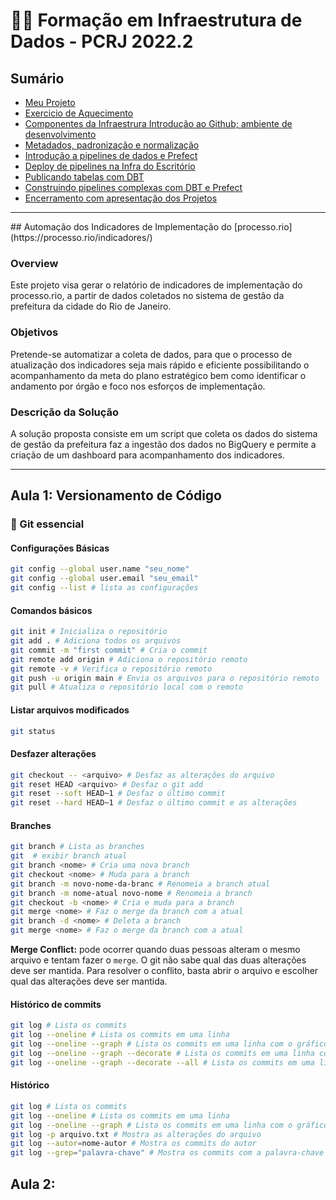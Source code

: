 <h1> 👩‍💻 Formação em Infraestrutura de Dados - PCRJ 2022.2 </h1>

<h2>  Sumário </h2>

- [Meu Projeto](#projeto)
- [Exercicio de Aquecimento](#aquecimento)
- [Componentes da Infraestrura Introdução ao Github; ambiente de desenvolvimento](#aula_1)
- [Metadados, padronização e normalização](#aula_2)
- [Introdução a pipelines de dados e Prefect](#aula_3)
- [Deploy de pipelines na Infra do Escritório](#aula_4)
- [Publicando tabelas com DBT](#aula_5)
- [Construindo pipelines complexas com DBT e Prefect](#aula_6)
- [Encerramento com apresentação dos Projetos](#aula_7)
-----
<div id="projeto"/>
## Automação dos Indicadores de Implementação do [processo.rio](https://processo.rio/indicadores/) 

<h3> Overview </h3>

Este projeto visa gerar o relatório de indicadores de implementação do processo.rio, a partir de dados coletados no sistema de gestão da prefeitura da cidade do Rio de Janeiro.

<h3> Objetivos </h3>

Pretende-se automatizar a coleta de dados, para que o processo de atualização dos indicadores seja mais rápido e eficiente possibilitando o acompanhamento da meta do plano estratégico bem como identificar o andamento por órgão e foco nos esforços de implementação. 

<h3> Descrição da Solução </h3>

A solução proposta consiste em um script que coleta os dados do sistema de gestão da prefeitura faz a ingestão dos dados no BigQuery e permite a criação de um dashboard para acompanhamento dos indicadores.

----------------------------
<div id="aula_1"/>
<h2> Aula 1: Versionamento de Código  </h2>
<h3> 📌 Git essencial  </h3>

<h4> Configurações Básicas</h4>

~~~bash	
git config --global user.name "seu_nome" 
git config --global user.email "seu_email"
git config --list # lista as configurações
~~~

<h4> Comandos básicos </h4>

~~~bash	
git init # Inicializa o repositório
git add . # Adiciona todos os arquivos
git commit -m "first commit" # Cria o commit
git remote add origin # Adiciona o repositório remoto
git remote -v # Verifica o repositório remoto
git push -u origin main # Envia os arquivos para o repositório remoto
git pull # Atualiza o repositório local com o remoto
~~~

<h4> Listar arquivos modificados </h4>

~~~bash
git status
~~~

<h4> Desfazer alterações </h4>

~~~bash
git checkout -- <arquivo> # Desfaz as alterações do arquivo
git reset HEAD <arquivo> # Desfaz o git add
git reset --soft HEAD~1 # Desfaz o último commit
git reset --hard HEAD~1 # Desfaz o último commit e as alterações
~~~

<h4> Branches </h4>

~~~bash
git branch # Lista as branches
git  # exibir branch atual 
git branch <nome> # Cria uma nova branch
git checkout <nome> # Muda para a branch
git branch -m novo-nome-da-branc # Renomeia a branch atual
git branch -m nome-atual novo-nome # Renomeia a branch
git checkout -b <nome> # Cria e muda para a branch
git merge <nome> # Faz o merge da branch com a atual
git branch -d <nome> # Deleta a branch
git merge <nome> # Faz o merge da branch com a atual
~~~

**Merge Conflict:** pode ocorrer quando duas pessoas alteram o mesmo arquivo e tentam fazer o `merge`. O git não sabe qual das duas alterações deve ser mantida. Para resolver o conflito, basta abrir o arquivo e escolher qual das alterações deve ser mantida. 

<h4> Histórico de commits </h4>

~~~bash
git log # Lista os commits
git log --oneline # Lista os commits em uma linha
git log --oneline --graph # Lista os commits em uma linha com o gráfico
git log --oneline --graph --decorate # Lista os commits em uma linha com o gráfico e as branches
git log --oneline --graph --decorate --all # Lista os commits em uma linha com o gráfico e as branches
~~~

<h4> Histórico </h4>

~~~bash
git log # Lista os commits
git log --oneline # Lista os commits em uma linha
git log --oneline --graph # Lista os commits em uma linha com o gráfico
git log -p arquivo.txt # Mostra as alterações do arquivo
git log --autor=nome-autor # Mostra os commits do autor
git log --grep="palavra-chave" # Mostra os commits com a palavra-chave
~~~	

<div id="aula_2"/>
<h2> Aula 2:   </h2>
<h3>   </h3>




